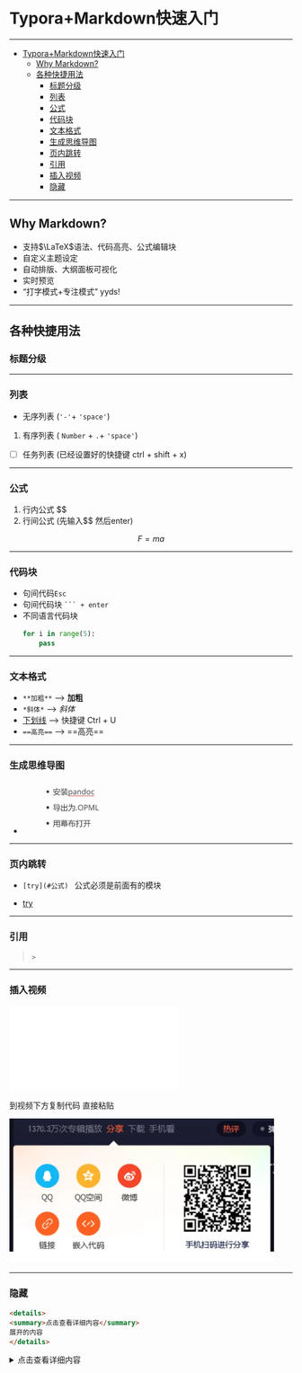 # Typora+Markdown快速入门

-----

- [Typora+Markdown快速入门](#typoramarkdown快速入门)
  - [Why Markdown?](#why-markdown)
  - [各种快捷用法](#各种快捷用法)
    - [标题分级](#标题分级)
    - [列表](#列表)
    - [公式](#公式)
    - [代码块](#代码块)
    - [文本格式](#文本格式)
    - [生成思维导图](#生成思维导图)
    - [页内跳转](#页内跳转)
    - [引用](#引用)
    - [插入视频](#插入视频)
    - [隐藏](#隐藏)

-----

## Why Markdown?

- 支持$\LaTeX$语法、代码高亮、公式编辑块
- 自定义主题设定
- 自动排版、大纲面板可视化
- 实时预览
- “打字模式+专注模式” yyds!

-----

## 各种快捷用法

### 标题分级

---

### 列表

- 无序列表 (`'-'`+ `'space'`)

1. 有序列表 ( `Number` + `.`+ `'space'`)

- [ ] 任务列表 (已经设置好的快捷键 ctrl + shift + x)

-----

### 公式

1. 行内公式 $$ 
2. 行间公式 (先输入$$ 然后enter)

$$
F = ma
$$

-----

### 代码块
- 句间代码`Esc`
- 句间代码块 `` ``` + enter ``
- 不同语言代码块
    ```python
    for i in range(5):
        pass
    ```

----

### 文本格式

- `**加粗**` --> **加粗**
- `*斜体*` --> *斜体*
- <u>下划线</u> --> 快捷键 Ctrl + U
- `==高亮==` --> ==高亮==

----

### 生成思维导图

- ![思维导图](https://raw.githubusercontent.com/keeplearning-again/Typora_blog_images/main/blog/202302011638203.png)

----

### 页内跳转

- `[try](#公式) ` 公式必须是前面有的模块

- [try](#公式)

-----

### 引用

> `>`

----

### 插入视频

<iframe src="//player.bilibili.com/player.html?aid=204834300&bvid=BV1gh411D753&cid=314330519&page=1" scrolling="no" border="0" frameborder="no" framespacing="0" allowfullscreen="true"> </iframe>

到视频下方复制代码 直接粘贴

![image-20230201171538234](https://raw.githubusercontent.com/keeplearning-again/Typora_blog_images/main/blog/202302011715496.png)

----

### 隐藏

```html
<details>
<summary>点击查看详细内容</summary>
展开的内容
</details>
```

<details>
<summary>点击查看详细内容</summary>
展开的内容
</details>
